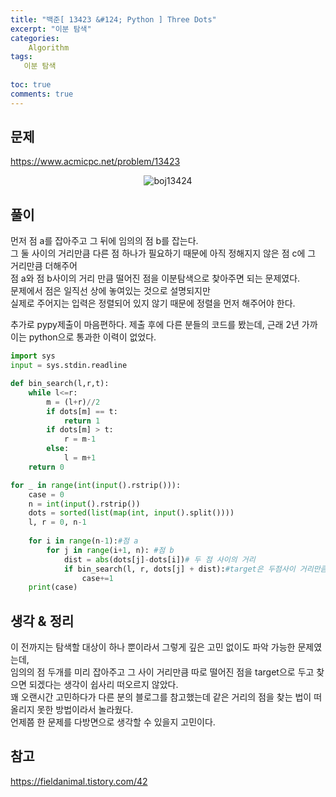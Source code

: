 ```yaml
---
title: "백준[ 13423 &#124; Python ] Three Dots"
excerpt: "이분 탐색"
categories:
    Algorithm
tags:
   이분 탐색
   
toc: true
comments: true
---
```

## 문제
<https://www.acmicpc.net/problem/13423>
<p align = "center"><img alt = "boj13424" src = "../../assets/images/boj/13423.png"></p>

## 풀이
먼저 점 a를 잡아주고 그 뒤에 임의의 점 b를 잡는다.  
그 둘 사이의 거리만큼 다른 점 하나가 필요하기 때문에 아직 정해지지 않은 점 c에 그 거리만큼 더해주어  
점 a와 점 b사이의 거리 만큼 떨어진 점을 이분탐색으로 찾아주면 되는 문제였다.  
문제에서 점은 일직선 상에 놓여있는 것으로 설명되지만  
실제로 주어지는 입력은 정렬되어 있지 않기 때문에 정렬을 먼저 해주어야 한다.
  
추가로 pypy제출이 마음편하다. 제출 후에 다른 분들의 코드를 봤는데, 근래 2년 가까이는 python으로 통과한 이력이 없었다.
```python
import sys
input = sys.stdin.readline

def bin_search(l,r,t):
    while l<=r:
        m = (l+r)//2
        if dots[m] == t:
            return 1
        if dots[m] > t:
            r = m-1
        else:
            l = m+1
    return 0

for _ in range(int(input().rstrip())):
    case = 0
    n = int(input().rstrip())
    dots = sorted(list(map(int, input().split())))
    l, r = 0, n-1
    
    for i in range(n-1):#점 a
        for j in range(i+1, n): #점 b
            dist = abs(dots[j]-dots[i])# 두 점 사이의 거리
            if bin_search(l, r, dots[j] + dist):#target은 두점사이 거리만큼 떨어진 다른 점
                case+=1
    print(case)
```
## 생각 & 정리  
이 전까지는 탐색할 대상이 하나 뿐이라서 그렇게 깊은 고민 없이도 파악 가능한 문제였는데,  
임의의 점 두개를 미리 잡아주고 그 사이 거리만큼 따로 떨어진 점을 target으로 두고 찾으면 되겠다는 생각이 쉽사리 떠오르지 않았다.  
꽤 오랜시간 고민하다가 다른 분의 블로그를 참고했는데 같은 거리의 점을 찾는 법이 떠올리지 못한 방법이라서 놀라웠다.  
언제쯤 한 문제를 다방면으로 생각할 수 있을지 고민이다.

## 참고
<https://fieldanimal.tistory.com/42>